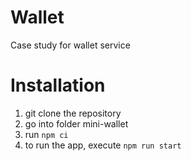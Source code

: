 # Wallet

Case study for wallet service

# Installation

1. git clone the repository
2. go into folder mini-wallet
3. run `npm ci`
4. to run the app, execute `npm run start`